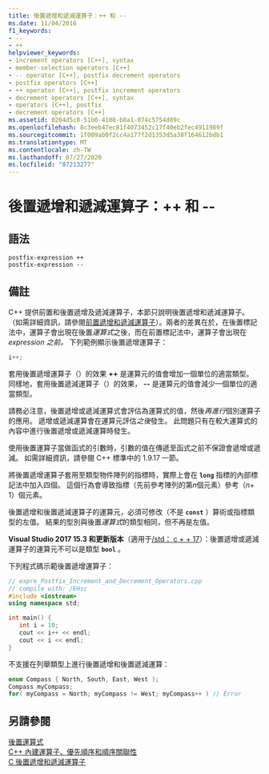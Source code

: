 ```yaml
---
title: 後置遞增和遞減運算子：++ 和 --
ms.date: 11/04/2016
f1_keywords:
- --
- ++
helpviewer_keywords:
- increment operators [C++], syntax
- member-selection operators [C++]
- -- operator [C++], postfix decrement operators
- postfix operators [C++]
- ++ operator [C++], postfix increment operators
- decrement operators [C++], syntax
- operators [C++], postfix
- decrement operators [C++]
ms.assetid: 0204d5c8-51b0-4108-b8a1-074c5754d89c
ms.openlocfilehash: 8c3eeb47ec81f4073452c17f40eb2fec4911989f
ms.sourcegitcommit: 1f009ab0f2cc4a177f2d1353d5a38f164612bdb1
ms.translationtype: MT
ms.contentlocale: zh-TW
ms.lasthandoff: 07/27/2020
ms.locfileid: "87213277"
---
```

# <a name="postfix-increment-and-decrement-operators--and---"></a>後置遞增和遞減運算子：++ 和 --

## <a name="syntax"></a>語法

```
postfix-expression ++
postfix-expression --
```

## <a name="remarks"></a>備註

C++ 提供前置和後置遞增及遞減運算子，本節只說明後置遞增和遞減運算子。 （如需詳細資訊，請參閱[前置遞增和遞減運算子](../cpp/prefix-increment-and-decrement-operators-increment-and-decrement.md)）。兩者的差異在於，在後置標記法中，運算子會出現在後置*運算式*之後，而在前置標記法中，運算子會出現在*expression 之前。* 下列範例顯示後置遞增運算子：

```cpp
i++;
```

套用後置遞增運算子（）的效果 **++** 是運算元的值會增加一個單位的適當類型。 同樣地，套用後置遞減運算子（）的效果， **--** 是運算元的值會減少一個單位的適當類型。

請務必注意，後置遞增或遞減運算式會評估為運算式的值，然後*再進行*個別運算子的應用。 遞增或遞減運算會在運算元評估*之後*發生。 此問題只有在較大運算式的內容中進行後置遞增或遞減運算時發生。

使用後置運算子當做函式的引數時，引數的值在傳遞至函式之前不保證會遞增或遞減。  如需詳細資訊，請參閱 C++ 標準中的 1.9.17 一節。

將後置遞增運算子套用至類型物件陣列的指標時，實際上會在 **`long`** 指標的內部標記法中加入四個。 這個行為會導致指標（先前參考陣列的第*n*個元素）參考（*n*+ 1）個元素。

後置遞增和後置遞減運算子的運算元，必須可修改（不是 **`const`** ）算術或指標類型的左值。 結果的型別與後置*運算式*的類型相同，但不再是左值。

**Visual Studio 2017 15.3 和更新版本**（適用于[/std： c + + 17](../build/reference/std-specify-language-standard-version.md)）：後置遞增或遞減運算子的運算元不可以是類型 **`bool`** 。

下列程式碼示範後置遞增運算子：

```cpp
// expre_Postfix_Increment_and_Decrement_Operators.cpp
// compile with: /EHsc
#include <iostream>
using namespace std;

int main() {
   int i = 10;
   cout << i++ << endl;
   cout << i << endl;
}
```

不支援在列舉類型上進行後置遞增和後置遞減運算：

```cpp
enum Compass { North, South, East, West );
Compass myCompass;
for( myCompass = North; myCompass != West; myCompass++ ) // Error
```

## <a name="see-also"></a>另請參閱

[後置運算式](../cpp/postfix-expressions.md)<br/>
[C++ 內建運算子、優先順序和順序關聯性](../cpp/cpp-built-in-operators-precedence-and-associativity.md)<br/>
[C 後置遞增和遞減運算子](../c-language/c-postfix-increment-and-decrement-operators.md)
